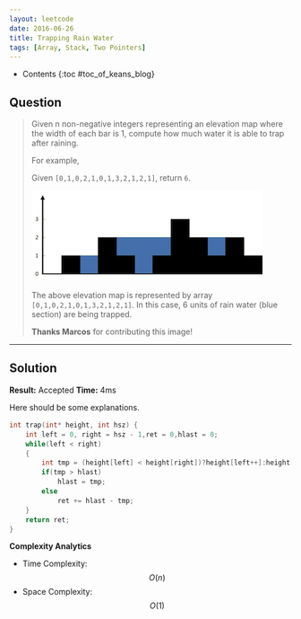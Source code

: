 ```yaml
---
layout: leetcode
date: 2016-06-26
title: Trapping Rain Water
tags: [Array, Stack, Two Pointers]
---
```


* Contents
{:toc #toc_of_keans_blog}

## Question

> Given n non-negative integers representing an elevation map where the width of each bar is 1, compute how much water it is able to trap after raining.
>
> For example,
>
>Given `[0,1,0,2,1,0,1,3,2,1,2,1]`, return `6`.
>
>![example](/images/leetcode/42-rainwatertrap.png)
>
>The above elevation map is represented by array `[0,1,0,2,1,0,1,3,2,1,2,1]`. In this case, 6 units of rain water (blue section) are being trapped.
>
>**Thanks Marcos** for contributing this image!    
>
>

***

## Solution

**Result:** Accepted **Time:** 4ms

Here should be some explanations.

```c
int trap(int* height, int hsz) {
    int left = 0, right = hsz - 1,ret = 0,hlast = 0;
    while(left < right)
    {
        int tmp = (height[left] < height[right])?height[left++]:height[right--];
        if(tmp > hlast)
            hlast = tmp;
        else
            ret += hlast - tmp;
    }
    return ret;
}
```

**Complexity Analytics**

- Time Complexity: $$O(n)$$
- Space Complexity: $$O(1)$$
